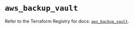 # `aws_backup_vault`

Refer to the Terraform Registry for docs: [`aws_backup_vault`](https://registry.terraform.io/providers/hashicorp/aws/6.5.0/docs/resources/backup_vault).
